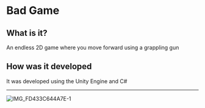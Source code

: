 # Bad Game

<h2>What is it?</h2>
An endless 2D game where you move forward using a grappling gun

<h2>How was it developed</h2>
It was developed using the Unity Engine and C#

---

![IMG_FD433C644A7E-1](https://user-images.githubusercontent.com/65250433/204150973-ab12fa2a-e966-4cba-be70-43c86da5cd40.jpeg)
